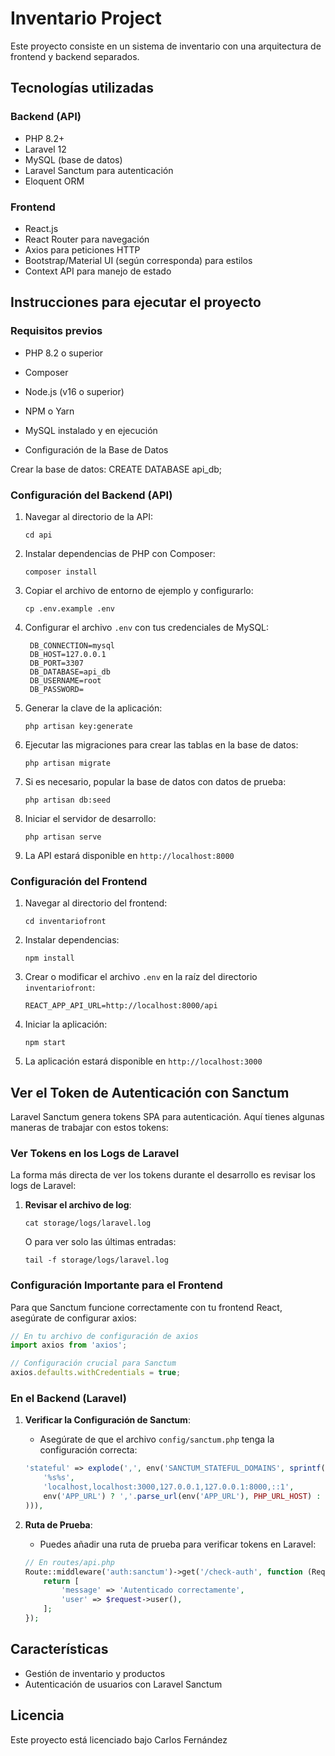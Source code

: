# Inventario Project

Este proyecto consiste en un sistema de inventario con una arquitectura de frontend y backend separados.

## Tecnologías utilizadas

### Backend (API)
- PHP 8.2+
- Laravel 12
- MySQL (base de datos)
- Laravel Sanctum para autenticación
- Eloquent ORM

### Frontend
- React.js
- React Router para navegación
- Axios para peticiones HTTP
- Bootstrap/Material UI (según corresponda) para estilos
- Context API para manejo de estado

## Instrucciones para ejecutar el proyecto

### Requisitos previos
- PHP 8.2 o superior
- Composer
- Node.js (v16 o superior)
- NPM o Yarn
- MySQL instalado y en ejecución

- Configuración de la Base de Datos

Crear la base de datos:
CREATE DATABASE api_db;

### Configuración del Backend (API)

1. Navegar al directorio de la API:
   ```
   cd api
   ```

2. Instalar dependencias de PHP con Composer:
   ```
   composer install
   ```

3. Copiar el archivo de entorno de ejemplo y configurarlo:
   ```
   cp .env.example .env
   ```

4. Configurar el archivo `.env` con tus credenciales de MySQL:
   ```
    DB_CONNECTION=mysql
    DB_HOST=127.0.0.1
    DB_PORT=3307
    DB_DATABASE=api_db
    DB_USERNAME=root
    DB_PASSWORD=
   ```

5. Generar la clave de la aplicación:
   ```
   php artisan key:generate
   ```

6. Ejecutar las migraciones para crear las tablas en la base de datos:
   ```
   php artisan migrate
   ```

7. Si es necesario, popular la base de datos con datos de prueba:
   ```
   php artisan db:seed
   ```

8. Iniciar el servidor de desarrollo:
   ```
   php artisan serve
   ```

9. La API estará disponible en `http://localhost:8000`

### Configuración del Frontend

1. Navegar al directorio del frontend:
   ```
   cd inventariofront
   ```

2. Instalar dependencias:
   ```
   npm install
   ```

3. Crear o modificar el archivo `.env` en la raíz del directorio `inventariofront`:
   ```
   REACT_APP_API_URL=http://localhost:8000/api
   ```

4. Iniciar la aplicación:
   ```
   npm start
   ```

5. La aplicación estará disponible en `http://localhost:3000`

## Ver el Token de Autenticación con Sanctum

Laravel Sanctum genera tokens SPA para autenticación. Aquí tienes algunas maneras de trabajar con estos tokens:

### Ver Tokens en los Logs de Laravel

La forma más directa de ver los tokens durante el desarrollo es revisar los logs de Laravel:

1. **Revisar el archivo de log**:
   ```
   cat storage/logs/laravel.log
   ```
   
   O para ver solo las últimas entradas:
   ```
   tail -f storage/logs/laravel.log
   ```

### Configuración Importante para el Frontend

Para que Sanctum funcione correctamente con tu frontend React, asegúrate de configurar axios:

```javascript
// En tu archivo de configuración de axios
import axios from 'axios';

// Configuración crucial para Sanctum
axios.defaults.withCredentials = true;
```

### En el Backend (Laravel)

1. **Verificar la Configuración de Sanctum**:
   - Asegúrate de que el archivo `config/sanctum.php` tenga la configuración correcta:
   ```php
   'stateful' => explode(',', env('SANCTUM_STATEFUL_DOMAINS', sprintf(
       '%s%s',
       'localhost,localhost:3000,127.0.0.1,127.0.0.1:8000,::1',
       env('APP_URL') ? ','.parse_url(env('APP_URL'), PHP_URL_HOST) : ''
   ))),
   ```

2. **Ruta de Prueba**:
   - Puedes añadir una ruta de prueba para verificar tokens en Laravel:
   ```php
   // En routes/api.php
   Route::middleware('auth:sanctum')->get('/check-auth', function (Request $request) {
       return [
           'message' => 'Autenticado correctamente',
           'user' => $request->user(),
       ];
   });
   ```

## Características

- Gestión de inventario y productos
- Autenticación de usuarios con Laravel Sanctum


## Licencia

Este proyecto está licenciado bajo Carlos Fernández
